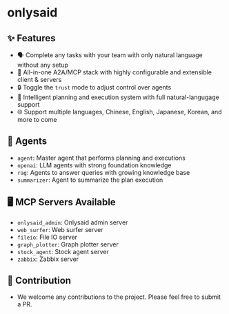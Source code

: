 # onlysaid

## ✨ Features

- 🗣️ Complete any tasks with your team with only natural language without any setup
- 🔄 All-in-one A2A/MCP stack with highly configurable and extensible client & servers
- 🔒 Toggle the `trust` mode to adjust control over agents
- 🧠 Intelligent planning and execution system with full natural-langugage support
- 🌐 Support multiple languages, Chinese, English, Japanese, Korean, and more to come

## 🤖 Agents

- `agent`: Master agent that performs planning and executions
- `openai`: LLM agents with strong foundation knowledge
- `rag`: Agents to answer queries with growing knowledge base
- `summarizer`: Agent to summarize the plan execution

## 🖥️ MCP Servers Available

- `onlysaid_admin`: Onlysaid admin server
- `web_surfer`: Web surfer server
- `fileio`: File IO server
- `graph_plotter`: Graph plotter server
- `stock_agent`: Stock agent server
- `zabbix`: Zabbix server

## 👥 Contribution

- We welcome any contributions to the project. Please feel free to submit a PR.

